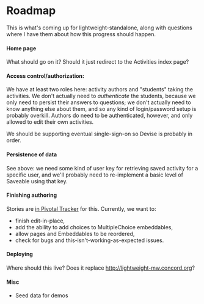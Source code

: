 # Roadmap

This is what's coming up for lightweight-standalone, along with questions where I have them about how this progress should happen.

#### Home page
What should go on it? Should it just redirect to the Activities index page?

#### Access control/authorization:
We have at least two roles here: activity authors and "students" taking the activities. We don't actually need to *authenticate* the students, because we only need to persist their answers to questions; we don't actually need to know anything else about them, and so any kind of login/password setup is probably overkill. Authors do need to be authenticated, however, and only allowed to edit their own activities.

We should be supporting eventual single-sign-on so Devise is probably in order.

#### Persistence of data
See above: we need some kind of user key for retrieving saved activity for a specific user, and we'll probably need to re-implement a basic level of Saveable using that key.

#### Finishing authoring
Stories are [in Pivotal Tracker](https://www.pivotaltracker.com/projects/442903#!/epics/70357) for this. Currently, we want to:

* finish edit-in-place,
* add the ability to add choices to MultipleChoice embeddables,
* allow pages and Embeddables to be reordered,
* check for bugs and this-isn't-working-as-expected issues. 

#### Deploying
Where should this live? Does it replace http://lightweight-mw.concord.org?

#### Misc
* Seed data for demos